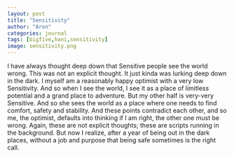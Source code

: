 ```yaml
---
layout: post
title: "Sensitivity"
author: "Aron"
categories: journal
tags: [bigfive,hani,sensitivity]
image: sensitivity.png
---
```


I have always thought deep down that Sensitive people see the world wrong. This was not an explicit thought. It just kinda was lurking deep down in the dark. I myself am a reasonably happy optimist with a very low Sensitivity. And so when I see the world, I see it as a place of limitless potential and a grand place to adventure. But my other half is very-very Sensitive. And so she sees the world as a place where one needs to find comfort, safety and stability. And these points contradict each other, and so me, the optimist, defaults into thinking if I am right, the other one must be wrong. Again, these are not explicit thoughts; these are scripts running in the background. But now I realize, after a year of being out in the dark places, without a job and purpose that being safe sometimes is the right call. 

